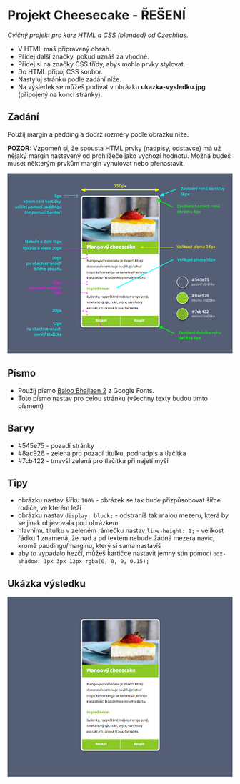 # Projekt Cheesecake - ŘEŠENÍ


*Cvičný projekt pro kurz HTML a CSS (blended) od Czechitas.*

- V HTML máš připravený obsah.
- Přidej další značky, pokud uznáš za vhodné.
- Přidej si na značky CSS třídy, abys mohla prvky stylovat.
- Do HTML připoj CSS soubor.
- Nastyluj stránku podle zadání níže.
- Na výsledek se můžeš podívat v obrázku **ukazka-vysledku.jpg** (připojený na konci stránky).

## Zadání

Použij margin a padding a dodrž rozměry podle obrázku níže.

**POZOR:** Vzpomeň si, že spousta HTML prvky (nadpisy, odstavce) má už nějaký margin nastavený od prohlížeče jako výchozí hodnotu. Možná budeš muset některým prvkům margin vynulovat nebo přenastavit.

![ukázka výsledku](ukazka-zadani.png)


## Písmo

- Použij písmo [Baloo Bhaijaan 2](https://fonts.google.com/specimen/Baloo+Bhaijaan+2?lang=cs_Latn) z Google Fonts.
- Toto písmo nastav pro celou stránku (všechny texty budou tímto písmem)

## Barvy

- #545e75 - pozadí stránky
- #8ac926 - zelená pro pozadí titulku, podnadpis a tlačítka
- #7cb422 - tmavší zelená pro tlačítka při najetí myší

## Tipy

- obrázku nastav šířku `100%` - obrázek se tak bude přizpůsobovat šířce rodiče, ve kterém leží
- obrázku nastav `display: block;` - odstraníš tak malou mezeru, která by se jinak objevovala pod obrázkem
- hlavnímu titulku v zeleném rámečku nastav `line-height: 1;` - velikost řádku 1 znamená, že nad a pd textem nebude žádná mezera navíc, kromě paddingu/marginu, který si sama nastavíš
- aby to vypadalo hezčí, můžeš kartičce nastavit jemný stín pomocí `box-shadow: 1px 3px 12px rgba(0, 0, 0, 0.15);`

## Ukázka výsledku

![ukázka výsledku](ukazka-vysledku.png)